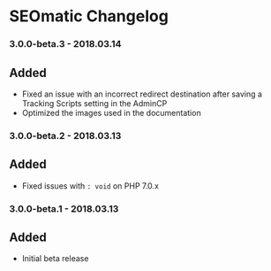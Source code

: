 # SEOmatic Changelog

### 3.0.0-beta.3 - 2018.03.14
## Added
* Fixed an issue with an incorrect redirect destination after saving a Tracking Scripts setting in the AdminCP
* Optimized the images used in the documentation

### 3.0.0-beta.2 - 2018.03.13
## Added
* Fixed issues with `: void` on PHP 7.0.x

### 3.0.0-beta.1 - 2018.03.13
## Added
* Initial beta release
